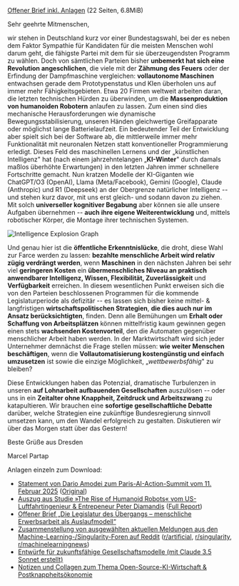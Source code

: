 [Offener Brief inkl. Anlagen](offener-brief-ki-und-robotik-wirtschaft-umschalten.pdf) (22 Seiten, 6.8MiB)

Sehr geehrte Mitmenschen,

wir stehen in Deutschland kurz vor einer Bundestagswahl, bei der es
neben dem Faktor Sympathie für Kandidaten für die meisten Menschen wohl
darum geht, die fähigste Partei mit dem für sie überzeugendsten Programm
zu wählen. Doch von sämtlichen Parteien bisher **unbemerkt hat sich eine
Revolution angeschlichen**, die viele mit der **Zähmung des Feuers**
oder der Erfindung der Dampfmaschine vergleichen: **vollautonome
Maschinen** entwachsen gerade dem Prototypenstatus und KIen überholen
uns auf immer mehr Fähigkeitsgebieten. Etwa 20 Firmen weltweit arbeiten
daran, die letzten technischen Hürden zu überwinden, um die
**Massenproduktion von humanoiden Robotern** anlaufen zu lassen. Zum
einen sind dies mechanische Herausforderungen wie dynamische
Bewegungsstabilisierung, unseren Händen gleichwertige Greifapparate oder
möglichst lange Batterielaufzeit. Ein bedeutender Teil der Entwicklung
aber spielt sich bei der Software ab, die mittlerweile immer mehr
Funktionalität mit neuronalen Netzen statt konventioneller
Programmierung erledigt. Dieses Feld des maschinellen Lernens und der
„künstlichen Intelligenz" hat (nach einem jahrzehntelangen
„**KI-Winter**" durch damals maßlos überhöhte Erwartungen) in den
letzten Jahren immer schnellere Fortschritte gemacht. Nun kratzen
Modelle der KI-Giganten wie ChatGPT/O3 (OpenAI), Llama (Meta/Facebook),
Gemini (Google), Claude (Anthropic) und R1 (Deepseek) an der
Obergrenze natürlicher Intelligenz -- und stehen kurz davor, mit uns
erst gleich- und sodann davon zu ziehen. Mit solch **universeller
kognitiver Begabung** aber können sie alle unsere Aufgaben übernehmen --
**auch ihre eigene Weiterentwicklung** und, mittels robotischer Körper,
die Montage ihrer technischen Systemen.

![Intelligence Explosion Graph](http://situational-awareness.ai/wp-content/uploads/2024/06/intelligence_explosion-1536x1184.png)


Und genau hier ist die
**öffentliche Erkenntnislücke**, die droht, diese Wahl zur Farce werden
zu lassen: **bezahlte menschliche Arbeit wird relativ zügig verdrängt
werden**, wenn **Maschinen** in den nächsten Jahren bei sehr viel
**geringeren Kosten** ein **übermenschliches Niveau an praktisch
anwendbarer Intelligenz, Wissen, Flexibilität, Zuverlässigkeit** und
**Verfügbarkeit** erreichen. In diesem wesentlichen Punkt erweisen sich
die von den Parteien beschlossenen Programmen für die kommende
Legislaturperiode als defizitär -- es lassen sich bisher keine mittel- &
langfristigen **wirtschaftspolitischen Strategien**, **die dies auch nur
im Ansatz berücksichtigten**, finden. Denn alle Bemühungen um **Erhalt
oder Schaffung von Arbeitsplätzen** können mittelfristig kaum gewinnen
gegen einen stets **wachsenden Kostenvorteil**, den die Automaten
gegenüber menschlicher Arbeit haben werden. In der Marktwirtschaft wird
sich jeder Unternehmer demnächst die Frage stellen müssen: **wie weiter
Menschen beschäftigen**, wenn die **Vollautomatisierung kostengünstig
und einfach umzusetzen** ist sowie die einzige Möglichkeit,
„*wettbewerbsfähig*" zu bleiben?

Diese Entwicklungen haben das Potenzial, dramatische Turbulenzen in
unseren **auf Lohnarbeit aufbauenden Gesellschaften** auszulösen -- oder
uns in ein **Zeitalter ohne Knappheit, Zeitdruck und Arbeitszwang** zu
katapultieren. Wir brauchen eine **sofortige gesellschaftliche Debatte**
darüber, welche Strategien eine zukünftige Bundesregierung sinnvoll
umsetzen kann, um den Wandel erfolgreich zu gestalten. Diskutieren wir
über das Morgen statt über das Gestern!

Beste Grüße aus Dresden

Marcel Partap

Anlagen einzeln zum Download:

- [Statement von Dario Amodei zum Paris-AI-Action-Summit vom 11. Februar 2025](1-Statement_von_Dario_Amodei_zum_Paris_AI_Action_Summit_deutsch_Anthropic-com.pdf) ([Original](https://www.anthropic.com/news/paris-ai-summit))
- [Auszug aus Studie »The Rise of Humanoid Robots« vom US-Luftfahrtingenieur & Entrepeneur Peter Diamandis](2-MetaTrend_Robotics-Takeaways-highlighted.two-pages.pdf) ([Full Report](https://globalhrcommunity.com/wp-content/uploads/2024/12/MetaTrend_Robotics.pdf))
- [Offener Brief „Die Legislatur des Übergangs – menschliche Erwerbsarbeit als Auslaufmodell“](3-offener-brief-ki-und-robotik-wirtschaft-umschalten.pdf)
- [Zusammenstellung von ausgewählten aktuellen Meldungen aus den Machine-Learning-/Singularity-Foren auf Reddit](4-ai-and-robotics-news-2025-01-23.pdf) ([r/artificial](https://www.reddit.com/r/artificial/), [r/singularity](https://www.reddit.com/r/singularity/), [r/machinelearningnews](https://www.reddit.com/r/machinelearningnews/))
- [Entwürfe für zukunftsfähige Gesellschaftsmodelle (mit Claude 3.5 Sonnet erstellt)](5-visions-wisdom-society-resource-based-commons-economy.pdf)
- [Notizen und Collagen zum Thema Open-Source-KI-Wirtschaft & Postknappheitsökonomie](6-kooperative-wirtschaft-open-source-everything.pdf)
